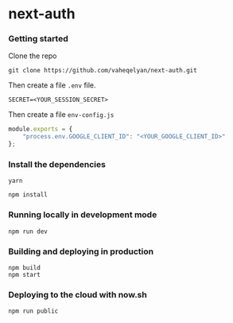 # next-auth

### Getting started

Clone the repo
```code
git clone https://github.com/vaheqelyan/next-auth.git
```
Then create a file ```.env``` file.

```code
SECRET=<YOUR_SESSION_SECRET>
```

Then create a file `env-config.js`
```javascript
module.exports = {
	"process.env.GOOGLE_CLIENT_ID": "<YOUR_GOOGLE_CLIENT_ID>"
};
```

###  Install the dependencies

```code
yarn
```

```code
npm install
```

### Running locally in development mode

```code
npm run dev
```

### Building and deploying in production

```code
npm build
npm start
```

### Deploying to the cloud with now.sh

```code
npm run public
```


